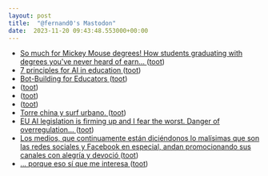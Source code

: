```yaml
---
layout: post
title:  "@fernand0's Mastodon"
date:  2023-11-20 09:43:48.553000+00:00
---
```

*  [So much for Mickey Mouse degrees! How students graduating with degrees you've never heard of earn... ](https://www.dailymail.co.uk/news/article-12741531/So-Mickey-Mouse-degrees-students-graduating-polytechnics-courses-youve-never-heard-earn-higher-salaries-peers.htm) ([toot](https://mastodon.social/@fernand0/111442226611544657))
*  [7 principles for AI in education ](https://www.eschoolnews.com/digital-learning/2023/11/10/7-principles-for-ai-in-education) ([toot](https://mastodon.social/@fernand0/111441885911104238))
*  [Bot-Building for Educators  ](https://drphilippahardman.substack.com/p/openai-assistants-for-educator) ([toot](https://mastodon.social/@fernand0/111440457635395040))
*  [ ](https://mastodon.la/@pthenq1) ([toot](https://mastodon.social/@fernand0/111438599558476340))
*  [ ](https://mastodon.social/users/fernand0/statuses/111438599216702615/activity) ([toot](https://mastodon.social/users/fernand0/statuses/111438599216702615/activity))
*  [ ](https://mastodon.social/users/fernand0/statuses/111438595085240492/activity) ([toot](https://mastodon.social/users/fernand0/statuses/111438595085240492/activity))
*  [Torre china y surf urbano. ](https://avecesunafoto.wordpress.com/2023/11/19/torre-china-y-surf-urbano) ([toot](https://mastodon.social/@fernand0/111438573318311012))
*  [EU AI legislation is firming up and I fear the worst. Danger of overregulation... ](http://donaldclarkplanb.blogspot.com/2023/11/eu-ai-legislation-is-firming-up-ill-add.htm) ([toot](https://mastodon.social/@fernand0/111438534570759781))
*  [Los medios, que continuamente están diciéndonos lo malísimas que son las redes sociales y Facebook en especial, andan promocionando sus canales con alegría y devoció ](https://mastodon.social/@fernand0/111438497371046400) ([toot](https://mastodon.social/@fernand0/111438497371046400))
*  [... porque eso sí que me interesa ](https://mastodon.social/@fernand0/111438496425121576) ([toot](https://mastodon.social/@fernand0/111438496425121576))
